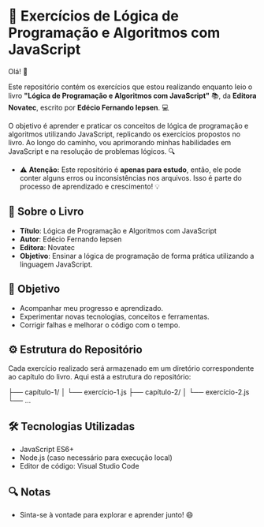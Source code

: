 # 🚀 Exercícios de Lógica de Programação e Algoritmos com JavaScript

Olá! 👋

Este repositório contém os exercícios que estou realizando enquanto leio o livro **"Lógica de Programação e Algoritmos com JavaScript"** 📚, da **Editora Novatec**, escrito por **Edécio Fernando Iepsen**. 💻

O objetivo é aprender e praticar os conceitos de lógica de programação e algoritmos utilizando JavaScript, replicando os exercícios propostos no livro. Ao longo do caminho, vou aprimorando minhas habilidades em JavaScript e na resolução de problemas lógicos. 🔍
- ⚠️ **Atenção:** Este repositório é **apenas para estudo**, então, ele pode conter alguns erros ou inconsistências nos arquivos. Isso é parte do processo de aprendizado e crescimento! 💡

## 📘 Sobre o Livro

- **Título**: Lógica de Programação e Algoritmos com JavaScript
- **Autor**: Edécio Fernando Iepsen
- **Editora**: Novatec
- **Objetivo**: Ensinar a lógica de programação de forma prática utilizando a linguagem JavaScript.

## 📖 Objetivo

- Acompanhar meu progresso e aprendizado.
- Experimentar novas tecnologias, conceitos e ferramentas.
- Corrigir falhas e melhorar o código com o tempo.

## ⚙️ Estrutura do Repositório

Cada exercício realizado será armazenado em um diretório correspondente ao capítulo do livro. Aqui está a estrutura do repositório:

├── capítulo-1/ │ └── exercício-1.js ├── capítulo-2/ │ └── exercício-2.js └── ...

## 🛠️ Tecnologias Utilizadas

- JavaScript ES6+
- Node.js (caso necessário para execução local)
- Editor de código: Visual Studio Code
  
## 🔍 Notas
- Sinta-se à vontade para explorar e aprender junto! 😄
